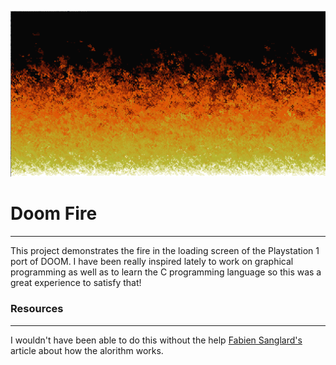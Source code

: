 ![doom fire](./fire.png)

# Doom Fire
***
This project demonstrates the fire in the loading screen of the Playstation 1 port of DOOM. 
I have been really inspired lately to work on graphical programming as well as to learn the C programming language so this was a great experience to satisfy that!
### Resources
***
I wouldn't have been able to do this without the help [Fabien Sanglard's](https://fabiensanglard.net/doom_fire_psx/) article about how the alorithm works.
